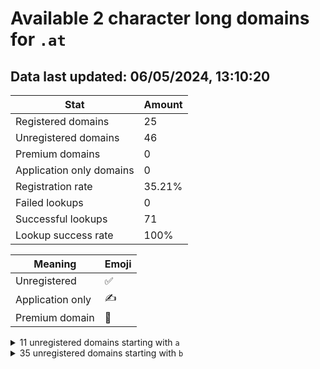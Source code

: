 # Available 2 character long domains for `.at`

## Data last updated: 06/05/2024, 13:10:20

|Stat|Amount|
|--|--|
|Registered domains|25|
|Unregistered domains|46|
|Premium domains|0|
|Application only domains|0|
|Registration rate|35.21%|
|Failed lookups|0|
|Successful lookups|71|
|Lookup success rate|100%|


|Meaning|Emoji|
|--|--|
|Unregistered|:white_check_mark:|
|Application only|:writing_hand:|
|Premium domain|:gem:|

<details>
<summary>11 unregistered domains starting with <bold><code>a</code></bold></summary>

|Type|Domain|
|--|--|
|:white_check_mark:|`a4.at`|
|:white_check_mark:|`a5.at`|
|:white_check_mark:|`a8.at`|
|:white_check_mark:|`a9.at`|
|:white_check_mark:|`ad.at`|
|:white_check_mark:|`ah.at`|
|:white_check_mark:|`al.at`|
|:white_check_mark:|`ao.at`|
|:white_check_mark:|`aq.at`|
|:white_check_mark:|`as.at`|
|:white_check_mark:|`az.at`|
</details>
<details>
<summary>35 unregistered domains starting with <bold><code>b</code></bold></summary>

|Type|Domain|
|--|--|
|:white_check_mark:|`b0.at`|
|:white_check_mark:|`b1.at`|
|:white_check_mark:|`b2.at`|
|:white_check_mark:|`b3.at`|
|:white_check_mark:|`b4.at`|
|:white_check_mark:|`b5.at`|
|:white_check_mark:|`b6.at`|
|:white_check_mark:|`b7.at`|
|:white_check_mark:|`b8.at`|
|:white_check_mark:|`ba.at`|
|:white_check_mark:|`bb.at`|
|:white_check_mark:|`bc.at`|
|:white_check_mark:|`bd.at`|
|:white_check_mark:|`be.at`|
|:white_check_mark:|`bf.at`|
|:white_check_mark:|`bg.at`|
|:white_check_mark:|`bh.at`|
|:white_check_mark:|`bi.at`|
|:white_check_mark:|`bj.at`|
|:white_check_mark:|`bk.at`|
|:white_check_mark:|`bl.at`|
|:white_check_mark:|`bm.at`|
|:white_check_mark:|`bn.at`|
|:white_check_mark:|`bo.at`|
|:white_check_mark:|`bp.at`|
|:white_check_mark:|`bq.at`|
|:white_check_mark:|`br.at`|
|:white_check_mark:|`bs.at`|
|:white_check_mark:|`bt.at`|
|:white_check_mark:|`bu.at`|
|:white_check_mark:|`bv.at`|
|:white_check_mark:|`bw.at`|
|:white_check_mark:|`bx.at`|
|:white_check_mark:|`by.at`|
|:white_check_mark:|`bz.at`|
</details>